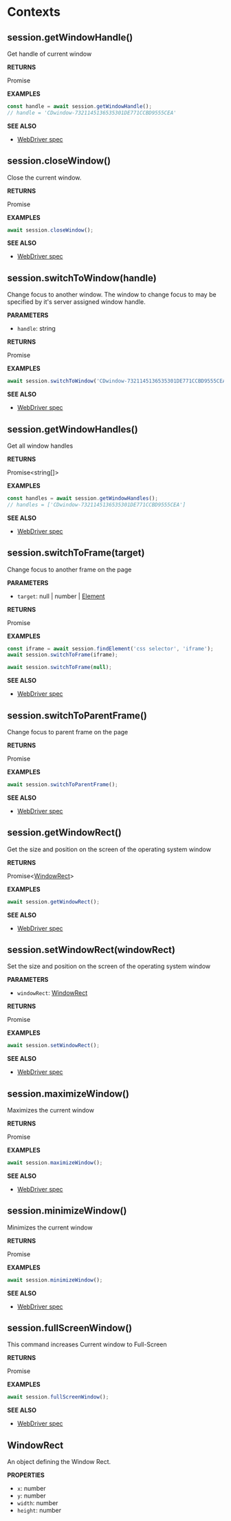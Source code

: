 # Contexts

## session.getWindowHandle()

Get handle of current window

**RETURNS**

Promise<string>

**EXAMPLES**

```typescript
const handle = await session.getWindowHandle();
// handle = 'CDwindow-7321145136535301DE771CCBD9555CEA'
```

**SEE ALSO**

- [WebDriver spec](https://www.w3.org/TR/webdriver/#get-window-handle)

## session.closeWindow()

Close the current window.

**RETURNS**

Promise<void>

**EXAMPLES**

```typescript
await session.closeWindow();
```

**SEE ALSO**

- [WebDriver spec](https://www.w3.org/TR/webdriver/#close-window)

## session.switchToWindow(handle)

Change focus to another window. The window to change focus to may be specified by it's server assigned window handle.

**PARAMETERS**

- `handle`: string

**RETURNS**

Promise<void>

**EXAMPLES**

```typescript
await session.switchToWindow('CDwindow-7321145136535301DE771CCBD9555CEA');
```

**SEE ALSO**

- [WebDriver spec](https://www.w3.org/TR/webdriver/#switch-to-window)

## session.getWindowHandles()

Get all window handles

**RETURNS**

Promise<string[]>

**EXAMPLES**

```typescript
const handles = await session.getWindowHandles();
// handles = ['CDwindow-7321145136535301DE771CCBD9555CEA']
```

**SEE ALSO**

- [WebDriver spec](https://www.w3.org/TR/webdriver/#get-window-handles)

## session.switchToFrame(target)

Change focus to another frame on the page

**PARAMETERS**

- `target`: null | number | [Element](README.md#element)

**RETURNS**

Promise<void>

**EXAMPLES**

```typescript
const iframe = await session.findElement('css selector', 'iframe');
await session.switchToFrame(iframe);
```

```typescript
await session.switchToFrame(null);
```

**SEE ALSO**

- [WebDriver spec](https://www.w3.org/TR/webdriver/#switch-to-frame)

## session.switchToParentFrame()

Change focus to parent frame on the page

**RETURNS**

Promise<void>

**EXAMPLES**

```typescript
await session.switchToParentFrame();
```

**SEE ALSO**

- [WebDriver spec](https://www.w3.org/TR/webdriver/#switch-to-frame)

## session.getWindowRect()

Get the size and position on the screen of the operating system window

**RETURNS**

Promise<[WindowRect](#windowrect)>

**EXAMPLES**

```typescript
await session.getWindowRect();
```

**SEE ALSO**

- [WebDriver spec](https://www.w3.org/TR/webdriver/#get-window-rect)

## session.setWindowRect(windowRect)

Set the size and position on the screen of the operating system window

**PARAMETERS**

- `windowRect`: [WindowRect](#windowrect)

**RETURNS**

Promise<void>

**EXAMPLES**

```typescript
await session.setWindowRect();
```

**SEE ALSO**

- [WebDriver spec](https://www.w3.org/TR/webdriver/#set-window-rect)

## session.maximizeWindow()

Maximizes the current window

**RETURNS**

Promise<void>

**EXAMPLES**

```typescript
await session.maximizeWindow();
```

**SEE ALSO**

- [WebDriver spec](https://www.w3.org/TR/webdriver/#maximize-window)

## session.minimizeWindow()

Minimizes the current window

**RETURNS**

Promise<void>

**EXAMPLES**

```typescript
await session.minimizeWindow();
```

**SEE ALSO**

- [WebDriver spec](https://www.w3.org/TR/webdriver/#minimize-window)

## session.fullScreenWindow()

This command increases Current window to Full-Screen

**RETURNS**

Promise<void>

**EXAMPLES**

```typescript
await session.fullScreenWindow();
```

**SEE ALSO**

- [WebDriver spec](https://www.w3.org/TR/webdriver/#fullscreen-window)

## WindowRect

An object defining the Window Rect.

**PROPERTIES**

- `x`: number
- `y`: number
- `width`: number
- `height`: number
